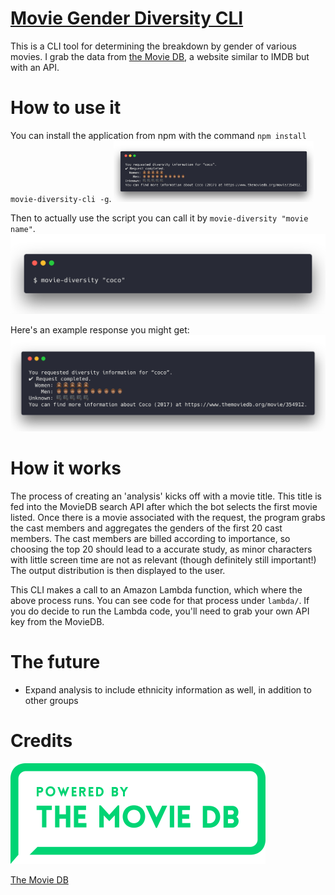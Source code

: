 # [Movie Gender Diversity CLI](https://github.com/jmahabal/movie-diversity-cli)

This is a CLI tool for determining the breakdown by gender of various movies. I
grab the data from [the Movie DB](themoviedb.org), a website similar to IMDB but
with an API.

# How to use it

You can install the application from npm with the command `npm install
movie-diversity-cli -g`. <img width="320" src="https://raw.githubusercontent.com/jmahabal/movie-diversity-cli/master/result.png" alt="Download Instructions">

Then to actually use the script you can call it by `movie-diversity "movie
name"`. ![Example Call](example.png)

Here's an example response you might get: ![Result](result.png)

# How it works

The process of creating an 'analysis' kicks off with a movie title. This title
is fed into the MovieDB search API after which the bot selects the first movie
listed. Once there is a movie associated with the request, the program grabs the
cast members and aggregates the genders of the first 20 cast members. The cast
members are billed according to importance, so choosing the top 20 should lead
to a accurate study, as minor characters with little screen time are not as
relevant (though definitely still important!) The output distribution is then
displayed to the user.

This CLI makes a call to an Amazon Lambda function, which where the above
process runs. You can see code for that process under `lambda/`. If you do
decide to run the Lambda code, you'll need to grab your own API key from the
MovieDB.

# The future

* Expand analysis to include ethnicity information as well, in addition to other
  groups

# Credits

![The Movie DB](themoviedb.png)

[The Movie DB](https://www.themoviedb.org/documentation/api)
